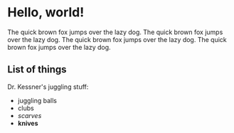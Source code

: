# Hello, world!

The quick brown fox jumps over the lazy dog.
The quick brown fox jumps over the lazy dog.
The quick brown fox jumps over the lazy dog.
The quick brown fox jumps over the lazy dog.

## List of things

Dr. Kessner's juggling stuff:
* juggling balls
* clubs
* _scarves_
* __knives__
